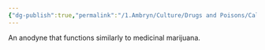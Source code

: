 ```yaml
---
{"dg-publish":true,"permalink":"/1.Ambryn/Culture/Drugs and Poisons/Calimroot/"}
---
```


An anodyne that functions similarly to medicinal marijuana.
